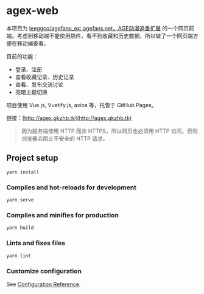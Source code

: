 # agex-web

本项目为 [leeggco/agefans_ex: agefans.net，AGE动漫追番扩展](https://github.com/leeggco/agefans_ex) 的一个网页前端。考虑到移动端不能使用插件，看不到收藏和历史数据，所以做了一个网页端方便在移动端查看。

目前的功能：
* 登录、注册
* 查看收藏记录、历史记录
* 查看、发布交流讨论
* 亮暗主题切换

项目使用 Vue.js, Vuetify.js, axios 等，托管于 GitHub Pages。

链接：[http://agex.gkzhb.tk](http://agex.gkzhb.tk) 

> 因为服务端使用 HTTP 而非 HTTPS，所以网页也必须用 HTTP 访问，否则浏览器会阻止不安全的 HTTP 请求。

## Project setup
```
yarn install
```

### Compiles and hot-reloads for development
```
yarn serve
```

### Compiles and minifies for production
```
yarn build
```

### Lints and fixes files
```
yarn lint
```

### Customize configuration
See [Configuration Reference](https://cli.vuejs.org/config/).
